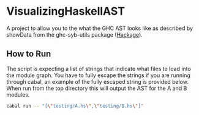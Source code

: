 VisualizingHaskellAST
=====================

A project to allow you to the what the GHC AST looks like as described by showData from the ghc-syb-utils package ([Hackage](http://hackage.haskell.org/package/ghc-syb-utils)).

How to Run
----------

The script is expecting a list of strings that indicate what files to load into the module graph. You have to fully escape the strings if you are running through cabal, an example of the fully escaped string is provided below. When run from the top directory this will output the AST for the A and B modules.

```bash
cabal run -- "[\"testing/A.hs\",\"testing/B.hs\"]"


